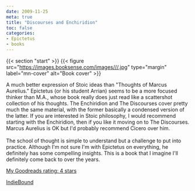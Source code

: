 ```yaml
---
date: 2009-11-25
meta: true
title: "Discourses and Enchiridion"
toc: false
categories:
- Epictetus
- books
---
```


{{< section "start" >}}
{{< figure src="https://images.booksense.com/images///.jpg" type="margin" label="mn-cover" alt="Book cover" >}}

A much better expression of Stoic ideas than "Thoughts of Marcus Aurelius." Epictetus (or his student Arrian) seems to be a more focused thinker than M.A., whose book really does just read like a scattershot collection of his thoughts. The Enchiridion and The Discourses cover pretty much the same material, with the former basically a condensed version of the latter. If you are interested in Stoic philosophy, I would recommend starting with the Enchiridion, then if you like it moving on to The Discourses. Marcus Aurelius is OK but I'd probably recommend Cicero over him.<br /><br />The school of thought is simple to understand but a challenge to put into practice. Although I'm not sure I'm with Epictetus on everything, he definitely has some compelling insights. This is a book that I imagine I'll definitely come back to over the years.

[My Goodreads rating: 4 stars](https://www.goodreads.com/review/show/72956802)  

[IndieBound](https://www.indiebound.org/book/)

